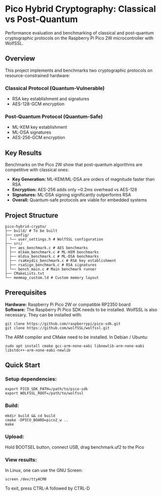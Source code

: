 # Pico Hybrid Cryptography: Classical vs Post-Quantum
Performance evaluation and benchmarking of classical and post-quantum cryptographic protocols on the Raspberry Pi Pico 2W microcontroller with WolfSSL.

## Overview
This project implements and benchmarks two cryptographic protocols on resource-constrained hardware:

### Classical Protocol (Quantum-Vulnerable)
- RSA key establishment and signatures  
- AES-128-GCM encryption

### Post-Quantum Protocol (Quantum-Safe)
- ML-KEM key establishment  
- ML-DSA signatures  
- AES-256-GCM encryption

## Key Results
Benchmarks on the Pico 2W show that post-quantum algorithms are competitive with classical ones:

- **Key Generation:** ML-KEM/ML-DSA are orders of magnitude faster than RSA  
- **Encryption:** AES-256 adds only ~0.2ms overhead vs AES-128  
- **Signatures:** ML-DSA signing significantly outperforms RSA  
- **Overall:** Quantum-safe protocols are viable for embedded systems

## Project Structure
```
pico-hybrid-crypto/
├── build/ # To be built
├── config/
│ └── user_settings.h # WolfSSL configuration
├── src/
│ ├── aes_benchmark.c # AES benchmarks
│ ├── mlkem_benchmark.c # ML-KEM benchmarks
│ ├── mldsa_benchmark.c # ML-DSA benchmarks
│ ├── rsaKeydis_benchmark.c # RSA key establishment
│ ├── rsaSign_benchmark.c # RSA signatures
│ └── bench_main.c # Main benchmark runner
├── CMakeLists.txt
└── memmap_custom.ld # Custom memory layout
```

## Prerequisites
**Hardware:** Raspberry Pi Pico 2W or compatible RP2350 board  
**Software:**
The Raspberry Pi Pico SDK needs to be installed. WolfSSL is also necessary. They can be installed with:
```
git clone https://github.com/raspberrypi/pico-sdk.git
git clone https://github.com/wolfSSL/wolfssl.git
```
The ARM compiler and CMake need to be installed. In Debian / Ubuntu:
```
sudo apt install cmake gcc-arm-none-eabi libnewlib-arm-none-eabi libstdc++-arm-none-eabi-newlib
```
## Quick Start

### Setup dependencies:
```
export PICO_SDK_PATH=/path/to/pico-sdk
export WOLFSSL_ROOT=/path/to/wolfssl
```
### Build:
```
mkdir build && cd build
cmake -DPICO_BOARD=pico2_w ..
make
```

### Upload:
Hold BOOTSEL button, connect USB, drag benchmark.uf2 to the Pico
### View results:

In Linux, one can use the GNU Screen:
```
screen /dev/ttyACM0
```
To exit, press CTRL-A followed by CTRL-D
